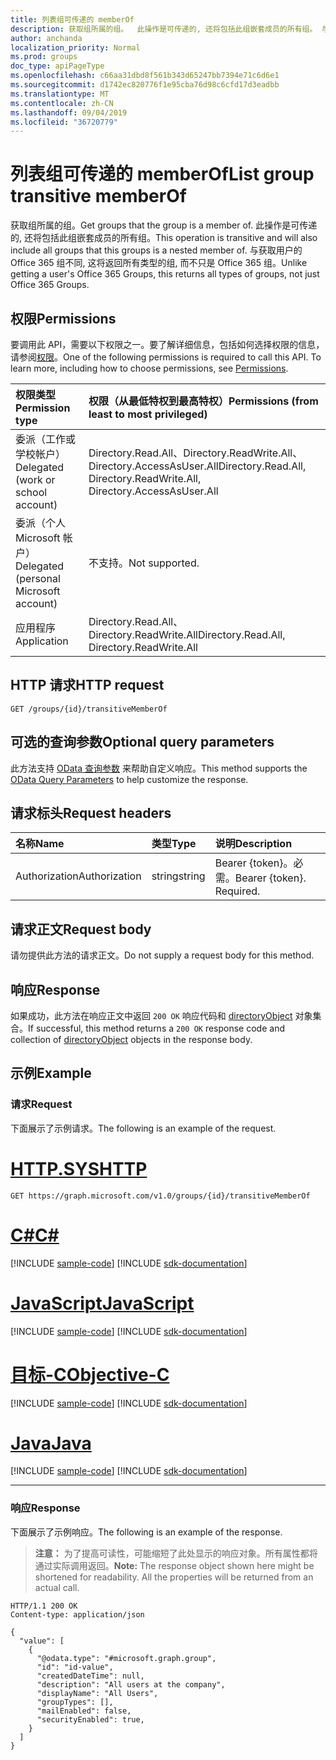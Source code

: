 ```yaml
---
title: 列表组可传递的 memberOf
description: 获取组所属的组。  此操作是可传递的, 还将包括此组嵌套成员的所有组。 与获取用户的 Office 365 组不同, 这将返回所有类型的组, 而不只是 Office 365 组。
author: anchanda
localization_priority: Normal
ms.prod: groups
doc_type: apiPageType
ms.openlocfilehash: c66aa31dbd8f561b343d65247bb7394e71c6d6e1
ms.sourcegitcommit: d1742ec820776f1e95cba76d98c6cfd17d3eadbb
ms.translationtype: MT
ms.contentlocale: zh-CN
ms.lasthandoff: 09/04/2019
ms.locfileid: "36720779"
---
```

# <a name="list-group-transitive-memberof"></a><span data-ttu-id="3ef4c-105">列表组可传递的 memberOf</span><span class="sxs-lookup"><span data-stu-id="3ef4c-105">List group transitive memberOf</span></span>

<span data-ttu-id="3ef4c-106">获取组所属的组。</span><span class="sxs-lookup"><span data-stu-id="3ef4c-106">Get groups that the group is a member of.</span></span>  <span data-ttu-id="3ef4c-107">此操作是可传递的, 还将包括此组嵌套成员的所有组。</span><span class="sxs-lookup"><span data-stu-id="3ef4c-107">This operation is transitive and will also include all groups that this groups is a nested member of.</span></span> <span data-ttu-id="3ef4c-108">与获取用户的 Office 365 组不同, 这将返回所有类型的组, 而不只是 Office 365 组。</span><span class="sxs-lookup"><span data-stu-id="3ef4c-108">Unlike getting a user's Office 365 Groups, this returns all types of groups, not just Office 365 Groups.</span></span>

## <a name="permissions"></a><span data-ttu-id="3ef4c-109">权限</span><span class="sxs-lookup"><span data-stu-id="3ef4c-109">Permissions</span></span>

<span data-ttu-id="3ef4c-p103">要调用此 API，需要以下权限之一。要了解详细信息，包括如何选择权限的信息，请参阅[权限](/graph/permissions-reference)。</span><span class="sxs-lookup"><span data-stu-id="3ef4c-p103">One of the following permissions is required to call this API. To learn more, including how to choose permissions, see [Permissions](/graph/permissions-reference).</span></span>

|<span data-ttu-id="3ef4c-112">权限类型</span><span class="sxs-lookup"><span data-stu-id="3ef4c-112">Permission type</span></span>      | <span data-ttu-id="3ef4c-113">权限（从最低特权到最高特权）</span><span class="sxs-lookup"><span data-stu-id="3ef4c-113">Permissions (from least to most privileged)</span></span>              |
|:--------------------|:---------------------------------------------------------|
|<span data-ttu-id="3ef4c-114">委派（工作或学校帐户）</span><span class="sxs-lookup"><span data-stu-id="3ef4c-114">Delegated (work or school account)</span></span> | <span data-ttu-id="3ef4c-115">Directory.Read.All、Directory.ReadWrite.All、Directory.AccessAsUser.All</span><span class="sxs-lookup"><span data-stu-id="3ef4c-115">Directory.Read.All, Directory.ReadWrite.All, Directory.AccessAsUser.All</span></span>    |
|<span data-ttu-id="3ef4c-116">委派（个人 Microsoft 帐户）</span><span class="sxs-lookup"><span data-stu-id="3ef4c-116">Delegated (personal Microsoft account)</span></span> | <span data-ttu-id="3ef4c-117">不支持。</span><span class="sxs-lookup"><span data-stu-id="3ef4c-117">Not supported.</span></span>    |
|<span data-ttu-id="3ef4c-118">应用程序</span><span class="sxs-lookup"><span data-stu-id="3ef4c-118">Application</span></span> | <span data-ttu-id="3ef4c-119">Directory.Read.All、Directory.ReadWrite.All</span><span class="sxs-lookup"><span data-stu-id="3ef4c-119">Directory.Read.All, Directory.ReadWrite.All</span></span> |

## <a name="http-request"></a><span data-ttu-id="3ef4c-120">HTTP 请求</span><span class="sxs-lookup"><span data-stu-id="3ef4c-120">HTTP request</span></span>
<!-- { "blockType": "ignored" } -->
```http
GET /groups/{id}/transitiveMemberOf
```

## <a name="optional-query-parameters"></a><span data-ttu-id="3ef4c-121">可选的查询参数</span><span class="sxs-lookup"><span data-stu-id="3ef4c-121">Optional query parameters</span></span>
<span data-ttu-id="3ef4c-122">此方法支持 [OData 查询参数](/graph/query-parameters) 来帮助自定义响应。</span><span class="sxs-lookup"><span data-stu-id="3ef4c-122">This method supports the [OData Query Parameters](/graph/query-parameters) to help customize the response.</span></span>

## <a name="request-headers"></a><span data-ttu-id="3ef4c-123">请求标头</span><span class="sxs-lookup"><span data-stu-id="3ef4c-123">Request headers</span></span>
| <span data-ttu-id="3ef4c-124">名称</span><span class="sxs-lookup"><span data-stu-id="3ef4c-124">Name</span></span>       | <span data-ttu-id="3ef4c-125">类型</span><span class="sxs-lookup"><span data-stu-id="3ef4c-125">Type</span></span> | <span data-ttu-id="3ef4c-126">说明</span><span class="sxs-lookup"><span data-stu-id="3ef4c-126">Description</span></span>|
|:-----------|:------|:----------|
| <span data-ttu-id="3ef4c-127">Authorization</span><span class="sxs-lookup"><span data-stu-id="3ef4c-127">Authorization</span></span>  | <span data-ttu-id="3ef4c-128">string</span><span class="sxs-lookup"><span data-stu-id="3ef4c-128">string</span></span>  | <span data-ttu-id="3ef4c-p104">Bearer {token}。必需。</span><span class="sxs-lookup"><span data-stu-id="3ef4c-p104">Bearer {token}. Required.</span></span> |

## <a name="request-body"></a><span data-ttu-id="3ef4c-131">请求正文</span><span class="sxs-lookup"><span data-stu-id="3ef4c-131">Request body</span></span>
<span data-ttu-id="3ef4c-132">请勿提供此方法的请求正文。</span><span class="sxs-lookup"><span data-stu-id="3ef4c-132">Do not supply a request body for this method.</span></span>

## <a name="response"></a><span data-ttu-id="3ef4c-133">响应</span><span class="sxs-lookup"><span data-stu-id="3ef4c-133">Response</span></span>
<span data-ttu-id="3ef4c-134">如果成功，此方法在响应正文中返回 `200 OK` 响应代码和 [directoryObject](../resources/directoryobject.md) 对象集合。</span><span class="sxs-lookup"><span data-stu-id="3ef4c-134">If successful, this method returns a `200 OK` response code and collection of [directoryObject](../resources/directoryobject.md) objects in the response body.</span></span>

## <a name="example"></a><span data-ttu-id="3ef4c-135">示例</span><span class="sxs-lookup"><span data-stu-id="3ef4c-135">Example</span></span>

### <a name="request"></a><span data-ttu-id="3ef4c-136">请求</span><span class="sxs-lookup"><span data-stu-id="3ef4c-136">Request</span></span>
<span data-ttu-id="3ef4c-137">下面展示了示例请求。</span><span class="sxs-lookup"><span data-stu-id="3ef4c-137">The following is an example of the request.</span></span>

# <a name="httptabhttp"></a>[<span data-ttu-id="3ef4c-138">HTTP.SYS</span><span class="sxs-lookup"><span data-stu-id="3ef4c-138">HTTP</span></span>](#tab/http)
<!-- {
  "blockType": "request",
  "name": "get_group_transitivememberof"
}-->

```msgraph-interactive
GET https://graph.microsoft.com/v1.0/groups/{id}/transitiveMemberOf
```
# <a name="ctabcsharp"></a>[<span data-ttu-id="3ef4c-139">C#</span><span class="sxs-lookup"><span data-stu-id="3ef4c-139">C#</span></span>](#tab/csharp)
[!INCLUDE [sample-code](../includes/snippets/csharp/get-group-transitivememberof-csharp-snippets.md)]
[!INCLUDE [sdk-documentation](../includes/snippets/snippets-sdk-documentation-link.md)]

# <a name="javascripttabjavascript"></a>[<span data-ttu-id="3ef4c-140">JavaScript</span><span class="sxs-lookup"><span data-stu-id="3ef4c-140">JavaScript</span></span>](#tab/javascript)
[!INCLUDE [sample-code](../includes/snippets/javascript/get-group-transitivememberof-javascript-snippets.md)]
[!INCLUDE [sdk-documentation](../includes/snippets/snippets-sdk-documentation-link.md)]

# <a name="objective-ctabobjc"></a>[<span data-ttu-id="3ef4c-141">目标-C</span><span class="sxs-lookup"><span data-stu-id="3ef4c-141">Objective-C</span></span>](#tab/objc)
[!INCLUDE [sample-code](../includes/snippets/objc/get-group-transitivememberof-objc-snippets.md)]
[!INCLUDE [sdk-documentation](../includes/snippets/snippets-sdk-documentation-link.md)]

# <a name="javatabjava"></a>[<span data-ttu-id="3ef4c-142">Java</span><span class="sxs-lookup"><span data-stu-id="3ef4c-142">Java</span></span>](#tab/java)
[!INCLUDE [sample-code](../includes/snippets/java/get-group-transitivememberof-java-snippets.md)]
[!INCLUDE [sdk-documentation](../includes/snippets/snippets-sdk-documentation-link.md)]

---


### <a name="response"></a><span data-ttu-id="3ef4c-143">响应</span><span class="sxs-lookup"><span data-stu-id="3ef4c-143">Response</span></span>

<span data-ttu-id="3ef4c-144">下面展示了示例响应。</span><span class="sxs-lookup"><span data-stu-id="3ef4c-144">The following is an example of the response.</span></span>
><span data-ttu-id="3ef4c-p105">**注意：** 为了提高可读性，可能缩短了此处显示的响应对象。所有属性都将通过实际调用返回。</span><span class="sxs-lookup"><span data-stu-id="3ef4c-p105">**Note:** The response object shown here might be shortened for readability. All the properties will be returned from an actual call.</span></span>
<!-- {
  "blockType": "response",
  "truncated": true,
  "@odata.type": "microsoft.graph.directoryObject",
  "isCollection": true
} -->
```http
HTTP/1.1 200 OK
Content-type: application/json

{
  "value": [
    {
      "@odata.type": "#microsoft.graph.group",
      "id": "id-value",
      "createdDateTime": null,
      "description": "All users at the company",
      "displayName": "All Users",
      "groupTypes": [],
      "mailEnabled": false,
      "securityEnabled": true,
    }
  ]
}
```

<!-- uuid: 8fcb5dbc-d5aa-4681-8e31-b001d5168d79
2015-10-25 14:57:30 UTC -->
<!-- {
  "type": "#page.annotation",
  "description": "List group transitive memberOf",
  "keywords": "",
  "section": "documentation",
  "tocPath": "",
  "suppressions": [
  ]
}-->
